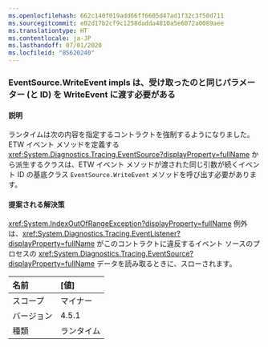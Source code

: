```yaml
---
ms.openlocfilehash: 662c140f019add66ff6605d47ad1f32c3f50d711
ms.sourcegitcommit: e02d17b2cf9c1258dadda4810a5e6072a0089aee
ms.translationtype: HT
ms.contentlocale: ja-JP
ms.lasthandoff: 07/01/2020
ms.locfileid: "85620240"
---
```

### <a name="eventsourcewriteevent-impls-must-pass-writeevent-the-same-parameters-that-it-received-plus-id"></a>EventSource.WriteEvent impls は、受け取ったのと同じパラメーター (と ID) を WriteEvent に渡す必要がある

#### <a name="details"></a>説明

ランタイムは次の内容を指定するコントラクトを強制するようになりました。ETW イベント メソッドを定義する <xref:System.Diagnostics.Tracing.EventSource?displayProperty=fullName> から派生するクラスは、ETW イベント メソッドが渡された同じ引数が続くイベント ID の基底クラス <code>EventSource.WriteEvent</code> メソッドを呼び出す必要があります。

#### <a name="suggestion"></a>提案される解決策

<xref:System.IndexOutOfRangeException?displayProperty=fullName> 例外は、<xref:System.Diagnostics.Tracing.EventListener?displayProperty=fullName> がこのコントラクトに違反するイベント ソースのプロセスの <xref:System.Diagnostics.Tracing.EventSource?displayProperty=fullName> データを読み取るときに、スローされます。

| 名前    | [値]       |
|:--------|:------------|
| スコープ   |マイナー|
|バージョン|4.5.1|
|種類|ランタイム|
